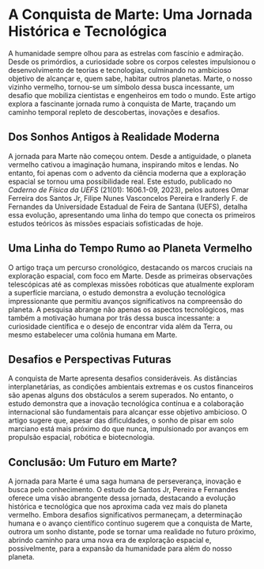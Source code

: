 # A Conquista de Marte: Uma Jornada Histórica e Tecnológica

A humanidade sempre olhou para as estrelas com fascínio e admiração.  Desde os primórdios, a curiosidade sobre os corpos celestes impulsionou o desenvolvimento de teorias e tecnologias, culminando no ambicioso objetivo de alcançar e, quem sabe, habitar outros planetas.  Marte, o nosso vizinho vermelho, tornou-se um símbolo dessa busca incessante, um desafio que mobiliza cientistas e engenheiros em todo o mundo.  Este artigo explora a fascinante jornada rumo à conquista de Marte, traçando um caminho temporal repleto de descobertas, inovações e desafios.

## Dos Sonhos Antigos à Realidade Moderna

A jornada para Marte não começou ontem.  Desde a antiguidade, o planeta vermelho cativou a imaginação humana, inspirando mitos e lendas.  No entanto, foi apenas com o advento da ciência moderna que a exploração espacial se tornou uma possibilidade real.  Este estudo, publicado no *Caderno de Física da UEFS* (21(01): 1606.1-09, 2023), pelos autores Omar Ferreira dos Santos Jr, Filipe Nunes Vasconcelos Pereira e Iranderly F. de Fernandes da Universidade Estadual de Feira de Santana (UEFS), detalha essa evolução, apresentando uma linha do tempo que conecta os primeiros estudos teóricos às missões espaciais sofisticadas de hoje.

## Uma Linha do Tempo Rumo ao Planeta Vermelho

O artigo traça um percurso cronológico, destacando os marcos cruciais na exploração espacial, com foco em Marte.  Desde as primeiras observações telescópicas até as complexas missões robóticas que atualmente exploram a superfície marciana, o estudo demonstra a evolução tecnológica impressionante que permitiu avanços significativos na compreensão do planeta.  A pesquisa abrange não apenas os aspectos tecnológicos, mas também a motivação humana por trás dessa busca incessante: a curiosidade científica e o desejo de encontrar vida além da Terra, ou mesmo estabelecer uma colônia humana em Marte.

## Desafios e Perspectivas Futuras

A conquista de Marte apresenta desafios consideráveis.  As distâncias interplanetárias, as condições ambientais extremas e os custos financeiros são apenas alguns dos obstáculos a serem superados.  No entanto, o estudo demonstra que a inovação tecnológica contínua e a colaboração internacional são fundamentais para alcançar esse objetivo ambicioso.  O artigo sugere que, apesar das dificuldades, o sonho de pisar em solo marciano está mais próximo do que nunca, impulsionado por avanços em propulsão espacial, robótica e biotecnologia.

## Conclusão: Um Futuro em Marte?

A jornada para Marte é uma saga humana de perseverança, inovação e busca pelo conhecimento.  O estudo de Santos Jr, Pereira e Fernandes oferece uma visão abrangente dessa jornada, destacando a evolução histórica e tecnológica que nos aproxima cada vez mais do planeta vermelho.  Embora desafios significativos permaneçam, a determinação humana e o avanço científico contínuo sugerem que a conquista de Marte, outrora um sonho distante, pode se tornar uma realidade no futuro próximo, abrindo caminho para uma nova era de exploração espacial e, possivelmente, para a expansão da humanidade para além do nosso planeta.